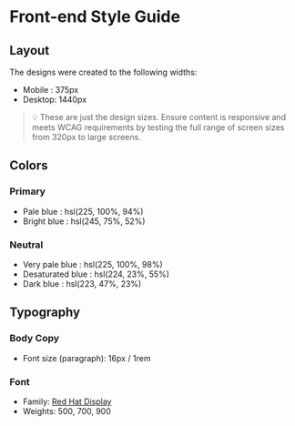 # Front-end Style Guide

## Layout

The designs were created to the following widths:

- Mobile : 375px
- Desktop: 1440px

> 💡 These are just the design sizes. Ensure content is responsive and meets WCAG requirements by testing the full range of screen sizes from 320px to large screens.

## Colors

### Primary

- Pale blue  		: hsl(225, 100%, 94%)
- Bright blue		: hsl(245, 75%, 52%)

### Neutral

- Very pale blue  	: hsl(225, 100%, 98%)
- Desaturated blue	: hsl(224, 23%, 55%)
- Dark blue       	: hsl(223, 47%, 23%)

## Typography

### Body Copy

- Font size (paragraph): 16px / 1rem

### Font

- Family: [Red Hat Display](https://fonts.google.com/specimen/Red+Hat+Display)
- Weights: 500, 700, 900


